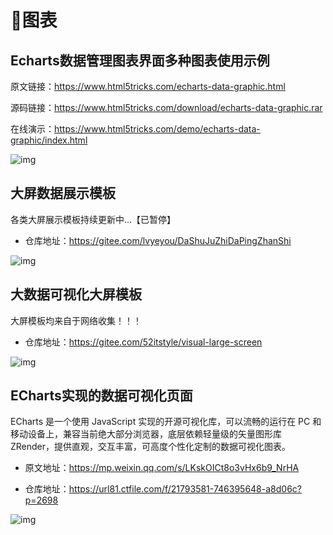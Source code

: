 # 🍁图表

## Echarts数据管理图表界面多种图表使用示例

原文链接：https://www.html5tricks.com/echarts-data-graphic.html

源码链接：https://www.html5tricks.com/download/echarts-data-graphic.rar

在线演示：https://www.html5tricks.com/demo/echarts-data-graphic/index.html

![img](/images/javascript/code/chart/echarts-data-graphic.png)



## 大屏数据展示模板

各类大屏展示模板持续更新中...【已暂停】

- 仓库地址：https://gitee.com/lvyeyou/DaShuJuZhiDaPingZhanShi

![img](/images/javascript/code/chart/c10001.png)



## 大数据可视化大屏模板

大屏模板均来自于网络收集！！！

- 仓库地址：https://gitee.com/52itstyle/visual-large-screen

![img](/images/javascript/code/chart/c10002.png)



## ECharts实现的数据可视化页面

ECharts 是一个使用 JavaScript 实现的开源可视化库，可以流畅的运行在 PC 和移动设备上，兼容当前绝大部分浏览器，底层依赖轻量级的矢量图形库 ZRender，提供直观，交互丰富，可高度个性化定制的数据可视化图表。

- 原文地址：https://mp.weixin.qq.com/s/LKskOICt8o3vHx6b9_NrHA

- 仓库地址：https://url81.ctfile.com/f/21793581-746395648-a8d06c?p=2698 

![img](/images/javascript/code/chart/c10003.gif)




